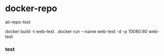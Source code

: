 # docker-repo
ali-repo-test


docker build -t web-test .
docker run  --name web-test -d -p 10080:80 web-test


### test
